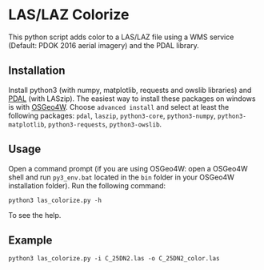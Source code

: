 # LAS/LAZ Colorize

This python script adds color to a LAS/LAZ file using a WMS service (Default: PDOK 2016 aerial imagery) and the PDAL library.

## Installation

Install python3 (with numpy, matplotlib, requests and owslib libraries) and [PDAL](https://www.pdal.io/) (with LASzip). The easiest way to install these packages on windows is with [OSGeo4W](https://trac.osgeo.org/osgeo4w/). Choose `advanced install` and select at least the following packages: `pdal`, `laszip`, `python3-core`, `python3-numpy`, `python3-matplotlib`, `python3-requests`, `python3-owslib`.

## Usage

Open a command prompt (if you are using OSGeo4W: open a OSGeo4W shell and run `py3_env.bat` located in the `bin` folder in your OSGeo4W installation folder). Run the following command:

    python3 las_colorize.py -h

To see the help.

## Example

    python3 las_colorize.py -i C_25DN2.las -o C_25DN2_color.las